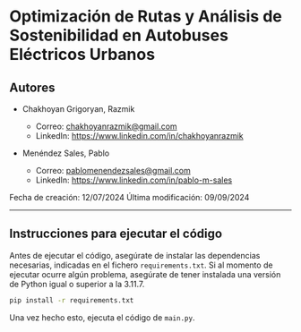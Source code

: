 # Optimización de Rutas y Análisis de Sostenibilidad en Autobuses Eléctricos Urbanos


## Autores
- Chakhoyan Grigoryan, Razmik
  - Correo: chakhoyanrazmik@gmail.com
  - LinkedIn: https://www.linkedin.com/in/chakhoyanrazmik

- Menéndez Sales, Pablo
  - Correo: pablomenendezsales@gmail.com
  - LinkedIn: https://www.linkedin.com/in/pablo-m-sales

Fecha de creación: 12/07/2024
Última modificación: 09/09/2024

---

## Instrucciones para ejecutar el código

Antes de ejecutar el código, asegúrate de instalar las dependencias necesarias, indicadas en el fichero `requirements.txt`. Si al momento de ejecutar ocurre algún problema, asegúrate de tener instalada una versión de Python igual o superior a la 3.11.7.

```bash
pip install -r requirements.txt
```
Una vez hecho esto, ejecuta el código de `main.py`.
